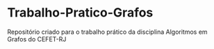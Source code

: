 # Trabalho-Pratico-Grafos
Repositório criado para o trabalho prático da disciplina Algoritmos em Grafos do CEFET-RJ
